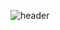 ![header](https://capsule-render.vercel.app/api?type=shark&color=auto&height=300&section=header&text=안성진연습장%20&fontSize=90)